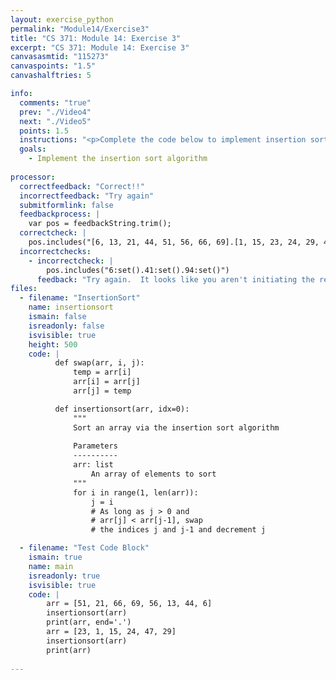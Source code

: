 ```yaml
---
layout: exercise_python
permalink: "Module14/Exercise3"
title: "CS 371: Module 14: Exercise 3"
excerpt: "CS 371: Module 14: Exercise 3"
canvasasmtid: "115273"
canvaspoints: "1.5"
canvashalftries: 5

info:
  comments: "true"
  prev: "./Video4"
  next: "./Video5"
  points: 1.5
  instructions: "<p>Complete the code below to implement insertion sort in python.</p>"
  goals:
    - Implement the insertion sort algorithm
    
processor:  
  correctfeedback: "Correct!!" 
  incorrectfeedback: "Try again"
  submitformlink: false
  feedbackprocess: | 
    var pos = feedbackString.trim();
  correctcheck: |
    pos.includes("[6, 13, 21, 44, 51, 56, 66, 69].[1, 15, 23, 24, 29, 47]")
  incorrectchecks:
    - incorrectcheck: |
        pos.includes("6:set().41:set().94:set()")
      feedback: "Try again.  It looks like you aren't initiating the recursive calls"
files:
  - filename: "InsertionSort"
    name: insertionsort
    ismain: false
    isreadonly: false
    isvisible: true
    height: 500
    code: | 
          def swap(arr, i, j):
              temp = arr[i]
              arr[i] = arr[j]
              arr[j] = temp

          def insertionsort(arr, idx=0):
              """
              Sort an array via the insertion sort algorithm
              
              Parameters
              ----------
              arr: list
                  An array of elements to sort
              """
              for i in range(1, len(arr)):
                  j = i
                  # As long as j > 0 and 
                  # arr[j] < arr[j-1], swap 
                  # the indices j and j-1 and decrement j

  - filename: "Test Code Block"
    ismain: true
    name: main
    isreadonly: true
    isvisible: true
    code: |
        arr = [51, 21, 66, 69, 56, 13, 44, 6]
        insertionsort(arr)
        print(arr, end='.')
        arr = [23, 1, 15, 24, 47, 29]
        insertionsort(arr)
        print(arr)
        
---
```

